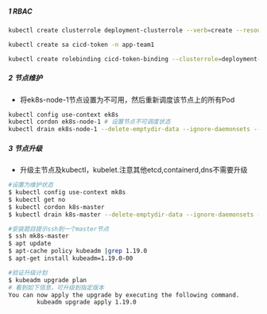##### 1 RBAC
```bash
kubectl create clusterrole deployment-clusterrole --verb=create --resource=deployment,statefulsets,daemonsets

kubectl create sa cicd-token -n app-team1

kubectl create rolebinding cicd-token-binding --clusterrole=deployment-clusterrole --serviceaccount=app-team1:cicd-token --namespace=app-team1
```
##### 2 节点维护
+ 将ek8s-node-1节点设置为不可用，然后重新调度该节点上的所有Pod
```bash
kubectl config use-context ek8s
kubectl cordon ek8s-node-1 # 设置节点不可调度状态
kubectl drain ek8s-node-1 --delete-emptydir-data --ignore-daemonsets --force # 驱逐ek8s-node-1 所有的pod
```
##### 3 节点升级
+ 升级主节点及kubectl，kubelet.注意其他etcd,containerd,dns不需要升级
```bash
#设置为维护状态
$ kubectl config use-context mk8s
$ kubectl get no
$ kubectl cordon k8s-master
$ kubectl drain k8s-master --delete-emptydir-data --ignore-daemonsets --force

#安装题目提示ssh到一个master节点
$ ssh mk8s-master
$ apt update
$ apt-cache policy kubeadm |grep 1.19.0
$ apt-get install kubeadm=1.19.0-00

#验证升级计划
$ kubeadm upgrade plan
# 看到如下信息，可升级到指定版本
You can now apply the upgrade by executing the following command.
        kubeadm upgrade apply 1.19.0
```
